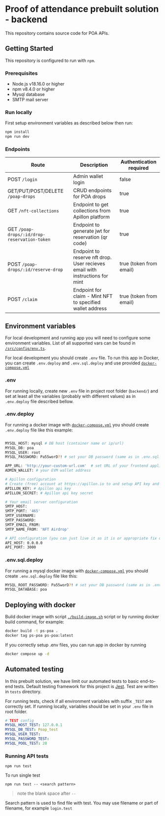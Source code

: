 # Proof of attendance prebuilt solution - backend

This repository contains source code for POA APIs.

## Getting Started

This repository is configured to run with `npm`.

### Prerequisites

- Node.js v18.16.0 or higher
- npm v8.4.0 or higher
- Mysql database
- SMTP mail server

### Run locally

First setup environment variables as described below then run:

```sh
npm install
npm run dev
```

### Endpoints

| Route                                        | Description                                                                  | Authentication required |
| -------------------------------------------- | ---------------------------------------------------------------------------- | ----------------------- |
| POST `/login`                                | Admin wallet login                                                           | false                   |
| GET/PUT/POST/DELETE `/poap-drops`            | CRUD endpoints for POA drops                                                 | true                    |
| GET `/nft-collections`                       | Endpoint to get collections from Apillon platform                            | true                    |
| GET `/poap-drops/:id/drop-reservation-token` | Endpoint to generate jwt for reservation (qr code)                           | true                    |
| POST `/poap-drops/:id/reserve-drop`          | Endpoint to reserve nft drop. User recieves email with instructions for mint | true (token from email) |
| POST `/claim`                                | Endpoint for claim - Mint NFT to specified wallet address                    | true (token from email) |

## Environment variables

For local development and running app you will need to configure some environment variables. List of all supported vars can be found in [`/src/config/env.ts`](./src/config/env.ts).

For local development you should create `.env` file. To run this app in Docker, you can create `.env.deploy` and `.env.sql.deploy` and use provided [`docker-compose.yml`](./docker-compose.yml)

### .env

For running locally, create new `.env` file in project root folder (`backend/`) and set at least all the variables (probably with different values) as in `.env.deploy` file described bellow.

### .env.deploy

For running a docker image with [`docker-compose.yml`](./docker-compose.yml) you should create `.env.deploy` file like this example:

```sh

MYSQL_HOST: mysql # DB host (container name or ip/url)
MYSQL_DB: poa
MYSQL_USER: root
MYSQL_PASSWORD: Pa55worD?! # set your DB password (same as in .env.sql.deploy)

APP_URL: 'http://your-custom-url.com'  # set URL of your frontend application
ADMIN_WALLET: # your EVM wallet address

# Apillon configuration
# Create (free) account at https://apillon.io to and setup API key and NFT collection
APILLON_KEY: # Apillon api key
APILLON_SECRET: # Apillon api key secret

# Your email server configuration
SMTP_HOST:
SMTP_PORT: '465'
SMTP_USERNAME:
SMTP_PASSWORD:
SMTP_EMAIL_FROM:
SMTP_NAME_FROM: 'NFT Airdrop'

# API configuration (you can just live it as it is or appropriate fix dockerfile and compose)
API_HOST: 0.0.0.0
API_PORT: 3000
```

### .env.sql.deploy

For running a mysql docker image with [`docker-compose.yml`](./docker-compose.yml) you should create `.env.sql.deploy` file like this:

```sh
MYSQL_ROOT_PASSWORD: Pa55worD?! # set your DB password (same as in .env.deploy)
MYSQL_DATABASE: poa

```

## Deploying with docker

Build docker image with script [`./build-image.sh`](./build-image.sh) script or by running docker build command, for example:

```sh
docker build -t ps-poa .
docker tag ps-poa ps-poa:latest
```

If you correctly setup .env files, you can run app in docker by running

```sh
docker compose up -d
```

## Automated testing

In this prebuilt solution, we have limit our automated tests to basic end-to-end tests. Default testing framework for this project is [Jest](https://jestjs.io/docs/en/getting-started). Test are written in `tests` directory.

For running tests, check if all environment variables with suffix `_TEST` are correctly set. If running locally, variables should be set in your `.env` file in root folder.

```yml
# TEST config
MYSQL_HOST_TEST: 127.0.0.1
MYSQL_DB_TEST: Poap_test
MYSQL_USER_TEST:
MYSQL_PASSWORD_TEST:
MYSQL_POOL_TEST: 20
```

### Running API tests

```ssh
npm run test
```

To run single test

```ssh
npm run test -- <search pattern>
```

> note the blank space after `--`

Search pattern is used to find file with test. You may use filename or part of filename, for example `login.test`
